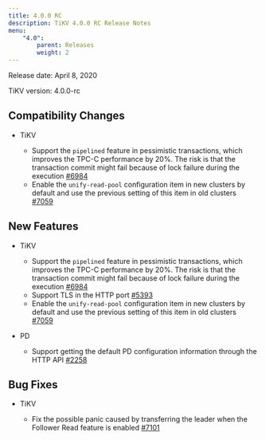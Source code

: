 ```yaml
---
title: 4.0.0 RC
description: TiKV 4.0.0 RC Release Notes
menu:
    "4.0":
        parent: Releases
        weight: 2
---
```


Release date: April 8, 2020

TiKV version: 4.0.0-rc

## Compatibility Changes

+ TiKV

    - Support the `pipelined` feature in pessimistic transactions, which improves the TPC-C performance by 20%. The risk is that the transaction commit might fail because of lock failure during the execution [#6984](https://github.com/tikv/tikv/pull/6984)
    - Enable the `unify-read-pool` configuration item in new clusters by default and use the previous setting of this item in old clusters [#7059](https://github.com/tikv/tikv/pull/7059)

## New Features

+ TiKV

    - Support the `pipelined` feature in pessimistic transactions, which improves the TPC-C performance by 20%. The risk is that the transaction commit might fail because of lock failure during the execution [#6984](https://github.com/tikv/tikv/pull/6984)
    - Support TLS in the HTTP port [#5393](https://github.com/tikv/tikv/pull/5393)
    - Enable the `unify-read-pool` configuration item in new clusters by default and use the previous setting of this item in old clusters [#7059](https://github.com/tikv/tikv/pull/7059)

+ PD

    - Support getting the default PD configuration information through the HTTP API [#2258](https://github.com/pingcap/pd/pull/2258)

## Bug Fixes

+ TiKV

    - Fix the possible panic caused by transferring the leader when the Follower Read feature is enabled [#7101](https://github.com/tikv/tikv/pull/7101)
